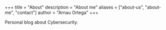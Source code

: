 +++
title = "About"
description = "About me"
aliases = ["about-us", "about-me", "contact"]
author = "Arnau Ortega"
+++

Personal blog about Cybersecurity.

